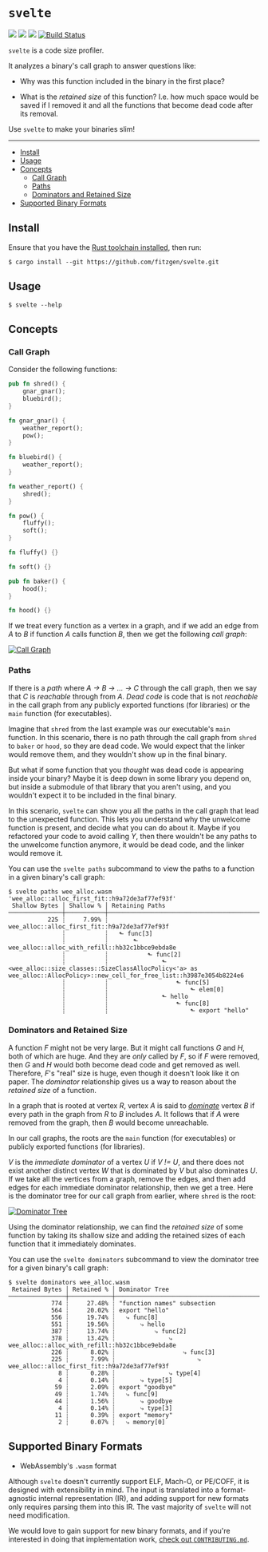 # `svelte`

[![](https://docs.rs/svelte/badge.svg)](https://docs.rs/svelte/)
[![](https://img.shields.io/crates/v/svelte.svg)](https://crates.io/crates/svelte)
[![](https://img.shields.io/crates/d/svelte.svg)](https://crates.io/crates/svelte)
[![Build Status](https://travis-ci.org/fitzgen/svelte.svg?branch=master)](https://travis-ci.org/fitzgen/svelte)

`svelte` is a code size profiler.

It analyzes a binary's call graph to answer questions like:

* Why was this function included in the binary in the first place?

* What is the *retained size* of this function? I.e. how much space would be
  saved if I removed it and all the functions that become dead code after its
  removal.

Use `svelte` to make your binaries slim!

--------------------------------------------------------------------------------

<!-- START doctoc generated TOC please keep comment here to allow auto update -->
<!-- DON'T EDIT THIS SECTION, INSTEAD RE-RUN doctoc TO UPDATE -->


- [Install](#install)
- [Usage](#usage)
- [Concepts](#concepts)
  - [Call Graph](#call-graph)
  - [Paths](#paths)
  - [Dominators and Retained Size](#dominators-and-retained-size)
- [Supported Binary Formats](#supported-binary-formats)

<!-- END doctoc generated TOC please keep comment here to allow auto update -->

## Install

Ensure that you have the [Rust toolchain installed](https://www.rust-lang.org/),
then run:

```
$ cargo install --git https://github.com/fitzgen/svelte.git
```

## Usage

```
$ svelte --help
```

## Concepts

### Call Graph

Consider the following functions:

```rust
pub fn shred() {
    gnar_gnar();
    bluebird();
}

fn gnar_gnar() {
    weather_report();
    pow();
}

fn bluebird() {
    weather_report();
}

fn weather_report() {
    shred();
}

fn pow() {
    fluffy();
    soft();
}

fn fluffy() {}

fn soft() {}

pub fn baker() {
    hood();
}

fn hood() {}
```

If we treat every function as a vertex in a graph, and if we add an edge from
*A* to *B* if function *A* calls function *B*, then we get the following *call
graph*:

[<img alt="Call Graph" src="./call-graph.svg"/>](./call-graph.svg)

### Paths

If there is a *path* where *A → B → ... → C* through the call graph, then we say
that *C* is *reachable* through from *A*. *Dead code* is code that is not
*reachable* in the call graph from any publicly exported functions (for
libraries) or the `main` function (for executables).

Imagine that `shred` from the last example was our executable's `main`
function. In this scenario, there is no path through the call graph from `shred`
to `baker` or `hood`, so they are dead code. We would expect that the linker
would remove them, and they wouldn't show up in the final binary.

But what if some function that you *thought* was dead code is appearing inside
your binary? Maybe it is deep down in some library you depend on, but inside a
submodule of that library that you aren't using, and you wouldn't expect it to
be included in the final binary.

In this scenario, `svelte` can show you all the paths in the call graph that
lead to the unexpected function. This lets you understand why the unwelcome
function is present, and decide what you can do about it. Maybe if you
refactored your code to avoid calling *Y*, then there wouldn't be any paths to
the unwelcome function anymore, it would be dead code, and the linker would
remove it.

You can use the `svelte paths` subcommand to view the paths to a function in a
given binary's call graph:

```
$ svelte paths wee_alloc.wasm 'wee_alloc::alloc_first_fit::h9a72de3af77ef93f'
 Shallow Bytes │ Shallow % │ Retaining Paths
───────────────┼───────────┼───────────────────────────────────────────────────────────────────────────────────────────────────────────────────────────────────────────
           225 ┊     7.99% ┊ wee_alloc::alloc_first_fit::h9a72de3af77ef93f
               ┊           ┊   ⬑ func[3]
               ┊           ┊       ⬑ wee_alloc::alloc_with_refill::hb32c1bbce9ebda8e
               ┊           ┊           ⬑ func[2]
               ┊           ┊               ⬑ <wee_alloc::size_classes::SizeClassAllocPolicy<'a> as wee_alloc::AllocPolicy>::new_cell_for_free_list::h3987e3054b8224e6
               ┊           ┊                   ⬑ func[5]
               ┊           ┊                       ⬑ elem[0]
               ┊           ┊               ⬑ hello
               ┊           ┊                   ⬑ func[8]
               ┊           ┊                       ⬑ export "hello"
```

### Dominators and Retained Size

A function *F* might not be very large. But it might call functions *G* and *H*,
both of which are huge. And they are *only* called by *F*, so if *F* were
removed, then *G* and *H* would both become dead code and get removed as
well. Therefore, *F*'s "real" size is huge, even though it doesn't look like it
on paper. The *dominator* relationship gives us a way to reason about the
*retained size* of a function.

In a graph that is rooted at vertex *R*, vertex *A* is said to
[*dominate*][dominators] vertex *B* if every path in the graph from *R* to *B*
includes *A*. It follows that if *A* were removed from the graph, then *B* would
become unreachable.

In our call graphs, the roots are the `main` function (for executables) or
publicly exported functions (for libraries).

*V* is the *immediate dominator* of a vertex *U* if *V != U*, and there does not
exist another distinct vertex *W* that is dominated by *V* but also dominates
*U*. If we take all the vertices from a graph, remove the edges, and then add
edges for each immediate dominator relationship, then we get a tree. Here is the
dominator tree for our call graph from earlier, where `shred` is the root:

[<img alt="Dominator Tree" src="./dominator-tree.svg"/>](./dominator-tree.svg)

Using the dominator relationship, we can find the *retained size* of some
function by taking its shallow size and adding the retained sizes of each
function that it immediately dominates.

You can use the `svelte dominators` subcommand to view the dominator tree for a
given binary's call graph:

```
$ svelte dominators wee_alloc.wasm
 Retained Bytes │ Retained % │ Dominator Tree
────────────────┼────────────┼────────────────────────────────────────────────────────────────────────
            774 ┊     27.48% ┊ "function names" subsection
            564 ┊     20.02% ┊ export "hello"
            556 ┊     19.74% ┊   ⤷ func[8]
            551 ┊     19.56% ┊       ⤷ hello
            387 ┊     13.74% ┊           ⤷ func[2]
            378 ┊     13.42% ┊               ⤷ wee_alloc::alloc_with_refill::hb32c1bbce9ebda8e
            226 ┊      8.02% ┊                   ⤷ func[3]
            225 ┊      7.99% ┊                       ⤷ wee_alloc::alloc_first_fit::h9a72de3af77ef93f
              8 ┊      0.28% ┊               ⤷ type[4]
              4 ┊      0.14% ┊       ⤷ type[5]
             59 ┊      2.09% ┊ export "goodbye"
             49 ┊      1.74% ┊   ⤷ func[9]
             44 ┊      1.56% ┊       ⤷ goodbye
              4 ┊      0.14% ┊       ⤷ type[3]
             11 ┊      0.39% ┊ export "memory"
              2 ┊      0.07% ┊   ⤷ memory[0]
```

[dominators]: https://en.wikipedia.org/wiki/Dominator_(graph_theory)

## Supported Binary Formats

* WebAssembly's `.wasm` format

Although `svelte` doesn't currently support ELF, Mach-O, or PE/COFF, it is
designed with extensibility in mind. The input is translated into a
format-agnostic internal representation (IR), and adding support for new formats
only requires parsing them into this IR. The vast majority of `svelte` will not
need modification.

We would love to gain support for new binary formats, and if you're interested
in doing that implementation work, [check out
`CONTRIBUTING.md`](./CONTRIBUTING.md).
